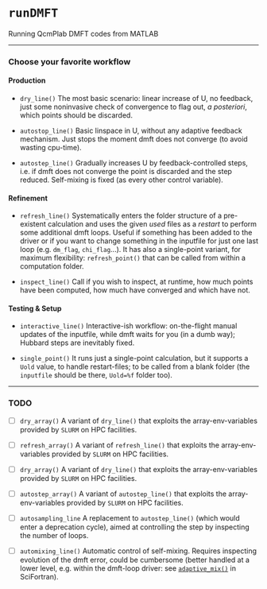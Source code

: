 # `runDMFT`
Running QcmPlab DMFT codes from MATLAB

----------

### Choose your favorite workflow


#### Production

- `dry_line()` The most basic scenario: linear increase of U, no feedback, just some noninvasive check of convergence to flag out, _a posteriori_, which points should be discarded. 

- `autostop_line()` Basic linspace in U, without any adaptive feedback mechanism. Just stops the moment dmft does not converge (to avoid wasting cpu-time).

- `autostep_line()` Gradually increases U by feedback-controlled steps, i.e. if dmft does not converge the point is discarded and the step reduced. Self-mixing is fixed (as every other control variable).


#### Refinement

- `refresh_line()` Systematically enters the folder structure of a pre-existent calculation and uses the given _used_ files as a _restart_ to perform some additional dmft loops. Useful if something has been added to the driver or if you want to change something in the inputfile for just one last loop (e.g. `dm_flag`, `chi_flag`...). It has also a single-point variant, for maximum flexibility: `refresh_point()` that can be called from within a computation folder.

- `inspect_line()` Call if you wish to inspect, at runtime, how much points have been computed, how much have converged and which have not.


#### Testing & Setup

- `interactive_line()` Interactive-ish workflow: on-the-flight manual updates of the inputfile, while dmft waits for you (in a dumb way); Hubbard steps are inevitably fixed.

- `single_point()` It runs just a single-point calculation, but it supports a `Uold` value, to handle restart-files; to be called from a blank folder (the `inputfile` should be there, `Uold=%f` folder too).

----------

### TODO

- [ ] `dry_array()` A variant of `dry_line()` that exploits the array-env-variables provided by `SLURM` on HPC facilities.

- [ ] `refresh_array()` A variant of `refresh_line()` that exploits the array-env-variables provided by `SLURM` on HPC facilities.

- [ ] `dry_array()` A variant of `dry_line()` that exploits the array-env-variables provided by `SLURM` on HPC facilities.

- [ ] `autostep_array()` A variant of `autostep_line()` that exploits the array-env-variables provided by `SLURM` on HPC facilities.

- [ ] `autosampling_line` A replacement to `autostep_line()` (which would enter a deprecation cycle), aimed at controlling the step by inspecting the number of loops.

- [ ] `automixing_line()` Automatic control of self-mixing. Requires inspecting evolution of the dmft error, could be cumbersome (better handled at a lower level, e.g. within the dmft-loop driver: see [`adaptive_mix()`](https://github.com/QcmPlab/SciFortran/blob/master/src/SF_OPTIMIZE/adaptive_mix.f90) in SciFortran).
